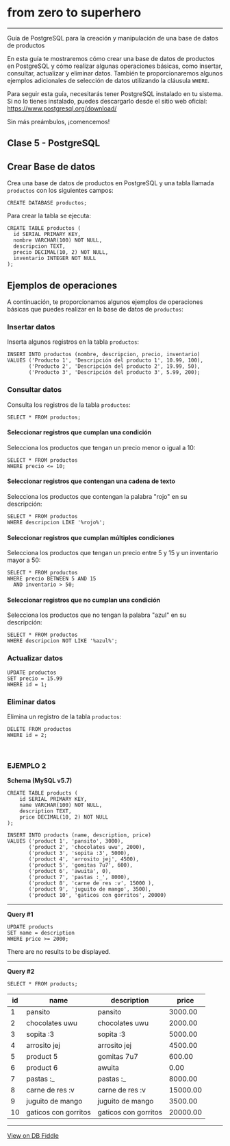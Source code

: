 # from zero to superhero

---------
Guía de PostgreSQL para la creación y manipulación de una base de datos de productos

En esta guía te mostraremos cómo crear una base de datos de productos en PostgreSQL y cómo realizar algunas operaciones básicas, como insertar, consultar, actualizar y eliminar datos. También te proporcionaremos algunos ejemplos adicionales de selección de datos utilizando la cláusula `WHERE`.

Para seguir esta guía, necesitarás tener PostgreSQL instalado en tu sistema. Si no lo tienes instalado, puedes descargarlo desde el sitio web oficial: https://www.postgresql.org/download/

Sin más preámbulos, ¡comencemos!

## Clase 5 - PostgreSQL

## Crear Base de datos

Crea una base de datos de productos en PostgreSQL y una tabla llamada `productos` con los siguientes campos:

```pg
CREATE DATABASE productos;
```

Para crear la tabla se ejecuta:

```pg
CREATE TABLE productos (
  id SERIAL PRIMARY KEY,
  nombre VARCHAR(100) NOT NULL,
  descripcion TEXT,
  precio DECIMAL(10, 2) NOT NULL,
  inventario INTEGER NOT NULL
);
```

## Ejemplos de operaciones

A continuación, te proporcionamos algunos ejemplos de operaciones básicas que puedes realizar en la base de datos de `productos`:

### Insertar datos

Inserta algunos registros en la tabla `productos`:

```pg
INSERT INTO productos (nombre, descripcion, precio, inventario)
VALUES ('Producto 1', 'Descripción del producto 1', 10.99, 100),
       ('Producto 2', 'Descripción del producto 2', 19.99, 50),
       ('Producto 3', 'Descripción del producto 3', 5.99, 200);
```

### Consultar datos

Consulta los registros de la tabla `productos`:

```pg
SELECT * FROM productos;
```

#### Seleccionar registros que cumplan una condición

Selecciona los productos que tengan un precio menor o igual a 10:

```pg
SELECT * FROM productos
WHERE precio <= 10;
```

#### Seleccionar registros que contengan una cadena de texto

Selecciona los productos que contengan la palabra "rojo" en su descripción:

```pg
SELECT * FROM productos
WHERE descripcion LIKE '%rojo%';
```

#### Seleccionar registros que cumplan múltiples condiciones

Selecciona los productos que tengan un precio entre 5 y 15 y un inventario mayor a 50:

```pg
SELECT * FROM productos
WHERE precio BETWEEN 5 AND 15
  AND inventario > 50;
```

#### Seleccionar registros que no cumplan una condición

Selecciona los productos que no tengan la palabra "azul" en su descripción:

```pg
SELECT * FROM productos
WHERE descripcion NOT LIKE '%azul%';
```

### Actualizar datos

```pg
UPDATE productos
SET precio = 15.99
WHERE id = 1;
```

### Eliminar datos

Elimina un registro de la tabla `productos`:


```pg
DELETE FROM productos
WHERE id = 2;
```
<br>

### EJEMPLO 2


**Schema (MySQL v5.7)**

    CREATE TABLE products (
    	id SERIAL PRIMARY KEY,
      	name VARCHAR(100) NOT NULL,
      	description TEXT,
      	price DECIMAL(10, 2) NOT NULL
    );
    
    INSERT INTO products (name, description, price)
    VALUES ('product 1', 'pansito', 3000),
           ('product 2', 'chocolates uwu', 2000),
           ('product 3', 'sopita :3', 5000),
           ('product 4', 'arrosito jej', 4500),
           ('product 5', 'gomitas 7u7', 600),
           ('product 6', 'awuita', 0),
           ('product 7', 'pastas :_', 8000),
           ('product 8', 'carne de res :v', 15000 ),
           ('product 9', 'juguito de mango', 3500),
           ('product 10', 'gaticos con gorritos', 20000)
           
    
    
    
    

---

**Query #1**

    UPDATE products 
    SET name = description
    WHERE price >= 2000;

There are no results to be displayed.

---
**Query #2**

    SELECT * FROM products;

| id  | name                 | description          | price    |
| --- | -------------------- | -------------------- | -------- |
| 1   | pansito              | pansito              | 3000.00  |
| 2   | chocolates uwu       | chocolates uwu       | 2000.00  |
| 3   | sopita :3            | sopita :3            | 5000.00  |
| 4   | arrosito jej         | arrosito jej         | 4500.00  |
| 5   | product 5            | gomitas 7u7          | 600.00   |
| 6   | product 6            | awuita               | 0.00     |
| 7   | pastas :_            | pastas :_            | 8000.00  |
| 8   | carne de res :v      | carne de res :v      | 15000.00 |
| 9   | juguito de mango     | juguito de mango     | 3500.00  |
| 10  | gaticos con gorritos | gaticos con gorritos | 20000.00 |

---

[View on DB Fiddle](https://www.db-fiddle.com/)